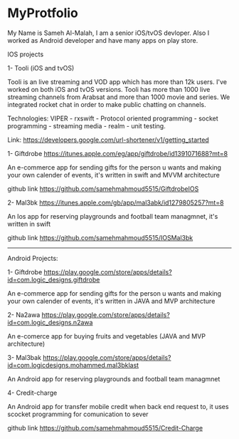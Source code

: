 # MyProtfolio

My Name is Sameh Al-Malah, I am a senior iOS/tvOS devloper. Also I worked as Android developer and have many apps on play store.

IOS projects 

1- Tooli (iOS and tvOS)

Tooli is an live streaming and VOD app which has more than 12k users. I've worked on both iOS and tvOS versions.
Tooli has more than 1000 live streaming channels from Arabsat and more than 1000 movie and series.
We integrated rocket chat in order to make public chatting on channels.

Technologies: 
VIPER - rxswift - Protocol oriented programming - socket programming - streaming media - realm - unit testing.

Link: https://developers.google.com/url-shortener/v1/getting_started


1- Giftdrobe https://itunes.apple.com/eg/app/giftdrobe/id1391071688?mt=8

 An e-commerce app for sending gifts for the person u wants and making your own calender of events, it's written in swift and MVVM architecture



github link https://github.com/samehmahmoud5515/GiftdrobeIOS

2- Mal3bk https://itunes.apple.com/gb/app/mal3abk/id1279805257?mt=8

 An Ios app for reserving playgrounds and football team managmnet, it's written in swift 
 
 github link https://github.com/samehmahmoud5515/IOSMal3bk
 
-----------------------------------------------------------------------------------------------------------------------------------

Android Projects:

1- Giftdrobe https://play.google.com/store/apps/details?id=com.logic_designs.giftdrobe

 An e-commerce app for sending gifts for the person u wants and making your own calender of events, it's written in JAVA and MVP architecture
 
2- Na2awa https://play.google.com/store/apps/details?id=com.logic_designs.n2awa
 
An e-comerce app for buying fruits and vegetables (JAVA and MVP architecture)

3- Mal3bak  https://play.google.com/store/apps/details?id=com.logicdesigns.mohammed.mal3bklast

 An Android app for reserving playgrounds and football team managmnet
 
 4- Credit-charge 
 
 An Android app for transfer mobile credit when back end request to, it uses scocket programming for comunication to sever 
 
 github link https://github.com/samehmahmoud5515/Credit-Charge
